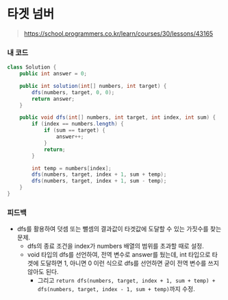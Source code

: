 # 타겟 넘버

> https://school.programmers.co.kr/learn/courses/30/lessons/43165

### 내 코드

```java
class Solution {
    public int answer = 0;

    public int solution(int[] numbers, int target) {
        dfs(numbers, target, 0, 0);
        return answer;
    }

    public void dfs(int[] numbers, int target, int index, int sum) {
        if (index == numbers.length) {
            if (sum == target) {
                answer++;
            }
            return;
        }

        int temp = numbers[index];
        dfs(numbers, target, index + 1, sum + temp);
        dfs(numbers, target, index + 1, sum - temp);
    }
}
```

### 피드백

- dfs를 활용하여 덧셈 또는 뺄셈의 결과값이 타겟값에 도달할 수 있는 가짓수를 찾는 문제.
    - dfs의 종료 조건을 index가 numbers 배열의 범위를 초과할 때로 설정.
    - void 타입의 dfs를 선언하여, 전역 변수로 answer를 뒀는데, int 타입으로 타겟에 도달하면 1, 아니면 0 이런 식으로 dfs를 선언하면 굳이 전역 변수를 쓰지 않아도 된다.
        - 그리고 `return dfs(numbers, target, index + 1, sum + temp) + dfs(numbers, target, index - 1, sum + temp)`까지 수정.